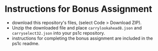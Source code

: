 # Instructions for Bonus Assignment

- download this repository's files, (select Code > Download ZIP).
- Unzip the downloaded file and place `carrylookahead8.json` and `carryselect32.json` into your ps1c repository.
- instructions for completing the bonus assignment are included in the ps1c readme.
